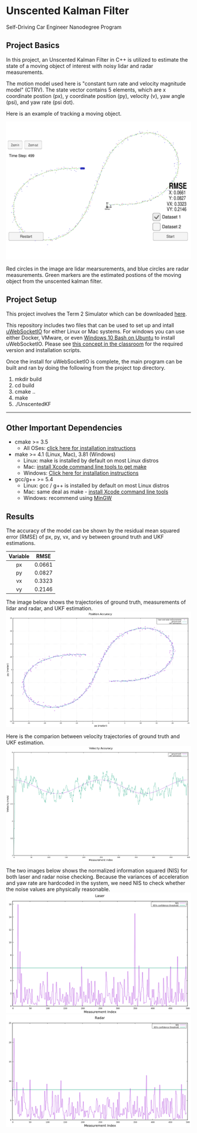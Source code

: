 # Unscented Kalman Filter
Self-Driving Car Engineer Nanodegree Program

[//]: # (Image References)
[image1]: ./images/dataset1.png
[image2]: ./images/position.png
[image3]: ./images/velocity.png
[image4]: ./images/laser_NIS.png
[image5]: ./images/radar_NIS.png


## Project Basics
In this project, an Unscented Kalman Filter in C++ is utilized to estimate the state of a moving object of interest with noisy lidar and radar measurements. 

The motion model used here is "constant turn rate and velocity magnitude model" (CTRV). The state vector contains 5 elements, which are x coordinate postion (px), y coordinate position (py), velocity (v), yaw angle (psi), and yaw rate (psi dot). 

Here is an example of tracking a moving object.

![alt text][image1]

Red circles in the image are lidar mearsurements, and blue circles are radar measurements. Green markers are the estimated postions of the moving object from the unscented kalman filter.



## Project Setup
This project involves the Term 2 Simulator which can be downloaded [here](https://github.com/udacity/self-driving-car-sim/releases).

This repository includes two files that can be used to set up and intall [uWebSocketIO](https://github.com/uWebSockets/uWebSockets) for either Linux or Mac systems. For windows you can use either Docker, VMware, or even [Windows 10 Bash on Ubuntu](https://www.howtogeek.com/249966/how-to-install-and-use-the-linux-bash-shell-on-windows-10/) to install uWebSocketIO. Please see [this concept in the classroom](https://classroom.udacity.com/nanodegrees/nd013/parts/40f38239-66b6-46ec-ae68-03afd8a601c8/modules/0949fca6-b379-42af-a919-ee50aa304e6a/lessons/f758c44c-5e40-4e01-93b5-1a82aa4e044f/concepts/16cf4a78-4fc7-49e1-8621-3450ca938b77) for the required version and installation scripts.

Once the install for uWebSocketIO is complete, the main program can be built and ran by doing the following from the project top directory.

1. mkdir build
2. cd build
3. cmake ..
4. make
5. ./UnscentedKF

---

## Other Important Dependencies
* cmake >= 3.5
  * All OSes: [click here for installation instructions](https://cmake.org/install/)
* make >= 4.1 (Linux, Mac), 3.81 (Windows)
  * Linux: make is installed by default on most Linux distros
  * Mac: [install Xcode command line tools to get make](https://developer.apple.com/xcode/features/)
  * Windows: [Click here for installation instructions](http://gnuwin32.sourceforge.net/packages/make.htm)
* gcc/g++ >= 5.4
  * Linux: gcc / g++ is installed by default on most Linux distros
  * Mac: same deal as make - [install Xcode command line tools](https://developer.apple.com/xcode/features/)
  * Windows: recommend using [MinGW](http://www.mingw.org/)



## Results
The accuracy of the model can be shown by the residual mean squared error (RMSE) of px, py, vx, and vy between ground truth and UKF estimations.

| Variable |     RMSE     |
|:--------:|:------------:| 
| px       |     0.0661   |
| py       |     0.0827   |
| vx       |     0.3323   |
| vy       |     0.2146   |


The image below shows the trajectories of ground truth, measurements of lidar and radar, and UKF estimation.
![alt text][image2]

Here is the comparion between velocity trajectories of ground truth and UKF estimation.
![alt text][image3]

The two images below shows the normalized information squared (NIS) for both laser and radar noise checking. Because the variances of acceleration and yaw rate are hardcoded in the system, we need NIS to check whether the noise values are physically reasonable. 
![alt text][image4]
![alt text][image5]

